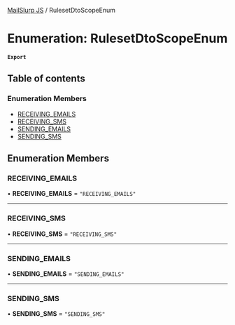 [MailSlurp JS](../README.md) / RulesetDtoScopeEnum

# Enumeration: RulesetDtoScopeEnum

**`Export`**

## Table of contents

### Enumeration Members

- [RECEIVING\_EMAILS](RulesetDtoScopeEnum.md#receiving_emails)
- [RECEIVING\_SMS](RulesetDtoScopeEnum.md#receiving_sms)
- [SENDING\_EMAILS](RulesetDtoScopeEnum.md#sending_emails)
- [SENDING\_SMS](RulesetDtoScopeEnum.md#sending_sms)

## Enumeration Members

### RECEIVING\_EMAILS

• **RECEIVING\_EMAILS** = ``"RECEIVING_EMAILS"``

___

### RECEIVING\_SMS

• **RECEIVING\_SMS** = ``"RECEIVING_SMS"``

___

### SENDING\_EMAILS

• **SENDING\_EMAILS** = ``"SENDING_EMAILS"``

___

### SENDING\_SMS

• **SENDING\_SMS** = ``"SENDING_SMS"``
